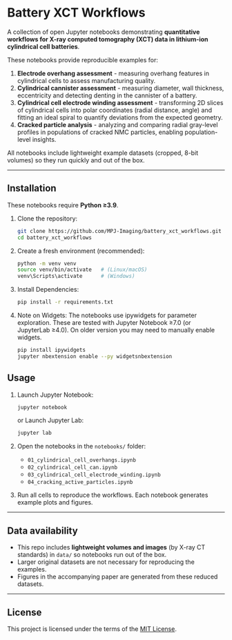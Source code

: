 # Battery XCT Workflows  

A collection of open Jupyter notebooks demonstrating **quantitative workflows for X-ray computed tomography (XCT) data in lithium-ion cylindrical cell batteries**.  

These notebooks provide reproducible examples for:  
1. **Electrode overhang assessment** - measuring overhang features in cylindrical cells to assess manufacturing quality.
2. **Cylindrical cannister assessment** - measuring diameter, wall thickness, eccentricity and detecting denting in the cannister of a battery.
3. **Cylindrical cell electrode winding assessment** - transforming 2D slices of cylindrical cells into polar coordinates (radial distance, angle) and fitting an ideal spiral to quantify deviations from the expected geometry.
4. **Cracked particle analysis** - analyzing and comparing radial gray-level profiles in populations of cracked NMC particles, enabling population-level insights.  

All notebooks include lightweight example datasets (cropped, 8-bit volumes) so they run quickly and out of the box.  

---

## Installation  

These notebooks require **Python ≥3.9**.  

1. Clone the repository:  
   ```bash
   git clone https://github.com/MPJ-Imaging/battery_xct_workflows.git
   cd battery_xct_workflows
2. Create a fresh environment (recommended):
   ```bash
   python -m venv venv
   source venv/bin/activate   # (Linux/macOS)
   venv\Scripts\activate      # (Windows)
3. Install Dependencies:
   ```bash
   pip install -r requirements.txt
4. Note on Widgets:
   The notebooks use ipywidgets for parameter exploration. These are tested with Jupyter Notebook ≥7.0 (or JupyterLab ≥4.0). On older version you may need to manually enable widgets.
   ```bash
   pip install ipywidgets
   jupyter nbextension enable --py widgetsnbextension

## Usage  

1. Launch Jupyter Notebook:  
   ```bash
   jupyter notebook
   ```
   or Launch Jupyter Lab:
   ```bash
   jupyter lab
   ```
2. Open the notebooks in the `notebooks/` folder:  
   - `01_cylindrical_cell_overhangs.ipynb`
   - `02_cylindrical_cell_can.ipynb`  
   - `03_cylindrical_cell_electrode_winding.ipynb`  
   - `04_cracking_active_particles.ipynb`  

3. Run all cells to reproduce the workflows. Each notebook generates example plots and figures.  

---

## Data availability  

- This repo includes **lightweight volumes and images** (by X-ray CT standards) in `data/` so notebooks run out of the box.  
- Larger original datasets are not necessary for reproducing the examples.  
- Figures in the accompanying paper are generated from these reduced datasets.

---

## License  

This project is licensed under the terms of the [MIT License](LICENSE).  

